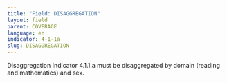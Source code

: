 ```yaml
---
title: "Field: DISAGGREGATION"
layout: field
parent: COVERAGE
language: en
indicator: 4-1-1a
slug: DISAGGREGATION
---
```

Disaggregation
Indicator 4.1.1.a must be disaggregated by domain (reading and mathematics) and sex.